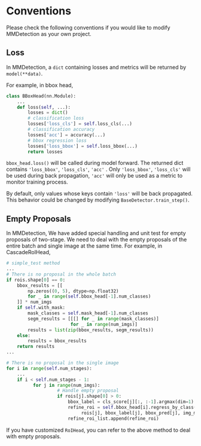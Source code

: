 # Conventions

Please check the following conventions if you would like to modify MMDetection as your own project.

## Loss

In MMDetection, a `dict` containing losses and metrics will be returned by `model(**data)`.

For example, in bbox head,

```python
class BBoxHead(nn.Module):
    ...
    def loss(self, ...):
        losses = dict()
        # classification loss
        losses['loss_cls'] = self.loss_cls(...)
        # classification accuracy
        losses['acc'] = accuracy(...)
        # bbox regression loss
        losses['loss_bbox'] = self.loss_bbox(...)
        return losses
```

`bbox_head.loss()` will be called during model forward.
The returned dict contains `'loss_bbox'`, `'loss_cls'`, `'acc'` .
Only `'loss_bbox'`, `'loss_cls'` will be used during back propagation,
`'acc'` will only be used as a metric to monitor training process.

By default, only values whose keys contain `'loss'` will be back propagated.
This behavior could be changed by modifying `BaseDetector.train_step()`.

## Empty Proposals

In MMDetection, We have added special handling and unit test for empty proposals of two-stage. We need to deal with the empty proposals of the entire batch and single image at the same time. For example, in CascadeRoIHead,

```python
# simple_test method
...
# There is no proposal in the whole batch
if rois.shape[0] == 0:
    bbox_results = [[
        np.zeros((0, 5), dtype=np.float32)
        for _ in range(self.bbox_head[-1].num_classes)
    ]] * num_imgs
    if self.with_mask:
        mask_classes = self.mask_head[-1].num_classes
        segm_results = [[[] for _ in range(mask_classes)]
                        for _ in range(num_imgs)]
        results = list(zip(bbox_results, segm_results))
    else:
        results = bbox_results
    return results
...

# There is no proposal in the single image
for i in range(self.num_stages):
    ...
    if i < self.num_stages - 1:
          for j in range(num_imgs):
                   # Handle empty proposal
                   if rois[j].shape[0] > 0:
                       bbox_label = cls_score[j][:, :-1].argmax(dim=1)
                       refine_roi = self.bbox_head[i].regress_by_class(
                            rois[j], bbox_label[j], bbox_pred[j], img_metas[j])
                       refine_roi_list.append(refine_roi)
```

If you have customized `RoIHead`, you can refer to the above method to deal with empty proposals.
